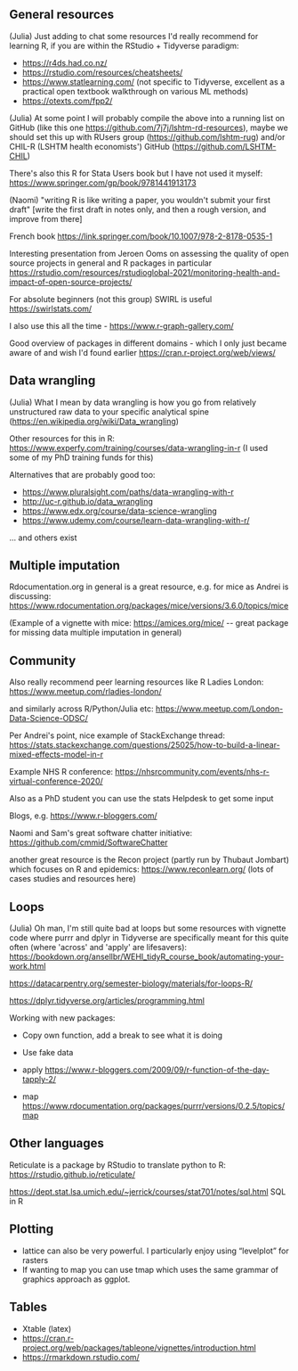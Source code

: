 ## General resources 

(Julia) Just adding to chat some resources I'd really recommend for learning R, if you are within the RStudio + Tidyverse paradigm:

- https://r4ds.had.co.nz/
- https://rstudio.com/resources/cheatsheets/
- https://www.statlearning.com/ (not specific to Tidyverse, excellent as a practical open textbook walkthrough on various ML methods)
- https://otexts.com/fpp2/

(Julia) At some point I will probably compile the above into a running list on GitHub (like this one https://github.com/7j7j/lshtm-rd-resources), maybe we should set this up with RUsers group (https://github.com/lshtm-rug) and/or CHIL-R (LSHTM health economists') GitHub (https://github.com/LSHTM-CHIL)

There's also this R for Stata Users book but I have not used it myself: https://www.springer.com/gp/book/9781441913173

(Naomi) "writing R is like writing a paper, you wouldn't submit your first draft" [write the first draft in notes only, and then a rough version, and improve from there]

French book https://link.springer.com/book/10.1007/978-2-8178-0535-1

Interesting presentation from Jeroen Ooms on assessing the quality of open source projects in general and R packages in particular https://rstudio.com/resources/rstudioglobal-2021/monitoring-health-and-impact-of-open-source-projects/

For absolute beginners (not this group) SWIRL is useful https://swirlstats.com/ 

I also use this all the time - https://www.r-graph-gallery.com/ 

Good overview of packages in different domains - which I only just became aware of and wish I'd found earlier https://cran.r-project.org/web/views/

## Data wrangling 

(Julia) What I mean by data wrangling is how you go from relatively unstructured raw data to your specific analytical spine (https://en.wikipedia.org/wiki/Data_wrangling)

Other resources for this in R:
https://www.experfy.com/training/courses/data-wrangling-in-r (I used some of my PhD training funds for this) 

Alternatives that are probably good too:
- https://www.pluralsight.com/paths/data-wrangling-with-r
- http://uc-r.github.io/data_wrangling
- https://www.edx.org/course/data-science-wrangling
- https://www.udemy.com/course/learn-data-wrangling-with-r/

... and others exist


## Multiple imputation 

Rdocumentation.org in general is a great resource, e.g. for mice as Andrei is discussing: https://www.rdocumentation.org/packages/mice/versions/3.6.0/topics/mice

(Example of a vignette with mice: https://amices.org/mice/ -- great package for missing data multiple imputation in general)

## Community 

Also really recommend peer learning resources like R Ladies London: https://www.meetup.com/rladies-london/

and similarly across R/Python/Julia etc: https://www.meetup.com/London-Data-Science-ODSC/

Per Andrei's point, nice example of StackExchange thread: https://stats.stackexchange.com/questions/25025/how-to-build-a-linear-mixed-effects-model-in-r

Example NHS R conference: https://nhsrcommunity.com/events/nhs-r-virtual-conference-2020/

Also as a PhD student you can use the stats Helpdesk to get some input

Blogs, e.g. https://www.r-bloggers.com/

Naomi and Sam's great software chatter initiative: https://github.com/cmmid/SoftwareChatter 

another great resource is the Recon project (partly run by Thubaut Jombart) which focuses on R and epidemics: https://www.reconlearn.org/ (lots of cases studies and resources here)

## Loops 

(Julia) Oh man, I'm still quite bad at loops but some resources with vignette code where purrr and dplyr in Tidyverse are specifically meant for this quite often (where 'across' and 'apply' are lifesavers):
 https://bookdown.org/ansellbr/WEHI_tidyR_course_book/automating-your-work.html

https://datacarpentry.org/semester-biology/materials/for-loops-R/

https://dplyr.tidyverse.org/articles/programming.html

Working with new packages:

- Copy own function, add a break to see what it is doing 
- Use fake data 

- apply https://www.r-bloggers.com/2009/09/r-function-of-the-day-tapply-2/
- map https://www.rdocumentation.org/packages/purrr/versions/0.2.5/topics/map


## Other languages 
Reticulate is a package by RStudio to translate python to R: https://rstudio.github.io/reticulate/

https://dept.stat.lsa.umich.edu/~jerrick/courses/stat701/notes/sql.html SQL in R

## Plotting 
- lattice can also be very powerful. I particularly enjoy using “levelplot” for rasters
- If wanting to map you can use tmap which uses the same grammar of graphics approach as ggplot.

## Tables
- Xtable (latex) 
- https://cran.r-project.org/web/packages/tableone/vignettes/introduction.html
- https://rmarkdown.rstudio.com/